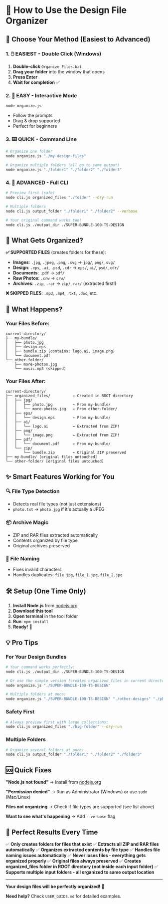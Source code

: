 # 🎨 How to Use the Design File Organizer

## 🚀 Choose Your Method (Easiest to Advanced)

### 1. 🖱️ **EASIEST - Double Click (Windows)**
1. **Double-click** `Organize Files.bat`
2. **Drag your folder** into the window that opens
3. **Press Enter**
4. **Wait for completion** ✅

### 2. 📁 **EASY - Interactive Mode**
```bash
node organize.js
```
- Follow the prompts
- Drag & drop supported
- Perfect for beginners

### 3. ⌨️ **QUICK - Command Line**
```bash
# Organize one folder
node organize.js "./my-design-files"

# Organize multiple folders (all go to same output)
node organize.js "./folder1" "./folder2" "./folder3"
```

### 4. 🔧 **ADVANCED - Full CLI**
```bash
# Preview first (safe)
node cli.js organized_files "./folder" --dry-run

# Multiple folders
node cli.js output_folder "./folder1" "./folder2" --verbose

# Your original command works too!
node cli.js ./output_dir ./SUPER-BUNDLE-100-TS-DESIGN
```

## 📂 What Gets Organized?

**✅ SUPPORTED FILES** (creates folders for these):
- **Images**: `.jpg`, `.jpeg`, `.png`, `.svg` → `jpg/`, `png/`, `svg/`
- **Design**: `.eps`, `.ai`, `.psd`, `.cdr` → `eps/`, `ai/`, `psd/`, `cdr/`
- **Documents**: `.pdf` → `pdf/`
- **Raw Photos**: `.crw` → `crw/`
- **Archives**: `.zip`, `.rar` → `zip/`, `rar/` (extracted first!)

**❌ SKIPPED FILES**: `.mp3`, `.mp4`, `.txt`, `.doc`, etc.

## 🎯 What Happens?

### Your Files Before:
```
current-directory/
├── my-bundle/
│   ├── photo.jpg
│   ├── design.eps
│   ├── bundle.zip (contains: logo.ai, image.png)
│   └── document.pdf
└── other-folder/
    ├── more-photos.jpg
    └── music.mp3 (skipped)
```

### Your Files After:
```
current-directory/
├── organized_files/          ← Created in ROOT directory
│   ├── jpg/
│   │   ├── photo.jpg         ← From my-bundle/
│   │   └── more-photos.jpg   ← From other-folder/
│   ├── eps/
│   │   └── design.eps        ← From my-bundle/
│   ├── ai/
│   │   └── logo.ai           ← Extracted from ZIP!
│   ├── png/
│   │   └── image.png         ← Extracted from ZIP!
│   ├── pdf/
│   │   └── document.pdf      ← From my-bundle/
│   └── zip/
│       └── bundle.zip        ← Original ZIP preserved
├── my-bundle/ [original files untouched]
└── other-folder/ [original files untouched]
```

## ✨ Smart Features Working for You

### 🔍 **File Type Detection**
- Detects real file types (not just extensions)
- `photo.txt` → `photo.jpg` if it's actually a JPEG

### 📦 **Archive Magic**
- ZIP and RAR files extracted automatically
- Contents organized by file type
- Original archives preserved

### 🔧 **File Naming**
- Fixes invalid characters
- Handles duplicates: `file.jpg`, `file_1.jpg`, `file_2.jpg`

## 🛠️ Setup (One Time Only)

1. **Install Node.js** from [nodejs.org](https://nodejs.org)
2. **Download this tool**
3. **Open terminal** in the tool folder
4. **Run**: `npm install`
5. **Ready!** 🎉

## 💡 Pro Tips

### For Your Design Bundles
```bash
# Your command works perfectly:
node cli.js ./output_dir ./SUPER-BUNDLE-100-TS-DESIGN

# Or use the simple version (creates organized_files in current directory):
node organize.js "./SUPER-BUNDLE-100-TS-DESIGN"

# Multiple folders at once:
node organize.js "./SUPER-BUNDLE-100-TS-DESIGN" "./other-designs" "./photos"
```

### Safety First
```bash
# Always preview first with large collections:
node cli.js organized_files "./big-folder" --dry-run
```

### Multiple Folders
```bash
# Organize several folders at once:
node cli.js output_folder "./folder1" "./folder2" "./folder3"
```

## 🆘 Quick Fixes

**"Node.js not found"** → Install from [nodejs.org](https://nodejs.org)

**"Permission denied"** → Run as Administrator (Windows) or use `sudo` (Mac/Linux)

**Files not organizing** → Check if file types are supported (see list above)

**Want to see what's happening** → Add `--verbose` flag

## 🎨 Perfect Results Every Time

✅ **Only creates folders for files that exist**
✅ **Extracts all ZIP and RAR files automatically**
✅ **Organizes extracted contents by file type**
✅ **Handles file naming issues automatically**
✅ **Never loses files - everything gets organized properly**
✅ **Original files always preserved**
✅ **Creates organized_files folder in ROOT directory (not inside each input folder)**
✅ **Supports multiple input folders - all organized to same output location**

---

**Your design files will be perfectly organized!** 🎉

**Need help?** Check `USER_GUIDE.md` for detailed examples.
